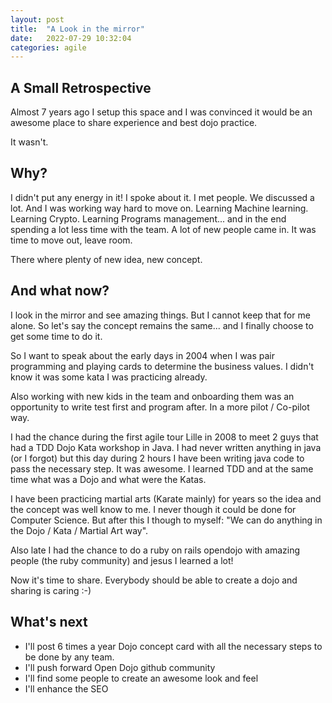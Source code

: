 ```yaml
---
layout: post
title:  "A Look in the mirror"
date:   2022-07-29 10:32:04
categories: agile
---
```


## A Small Retrospective

Almost 7 years ago I setup this space and I was convinced it would be an awesome place to share experience and best dojo practice.

It wasn't.

## Why?

I didn't put any energy in it! I spoke about it. I met people. We discussed a lot. And I was working way hard to move on. Learning Machine learning. Learning Crypto. Learning Programs management... and in the end spending a lot less time with the team.
A lot of new people came in. It was time to move out, leave room.

There where plenty of new idea, new concept.

## And what now?

I look in the mirror and see amazing things. But I cannot keep that for me alone. So let's say the concept remains the same... and I finally choose to get some time to do it.

So I want to speak about the early days in 2004 when I was pair programming and playing cards to determine the business values. I didn't know it was some kata I was practicing already.

Also working with new kids in the team and onboarding them was an opportunity to write test first and program after. In a more pilot / Co-pilot way.

I had the chance during the first agile tour Lille in 2008 to meet 2 guys that had a TDD Dojo Kata workshop in Java. I had never written anything in java (or I forgot) but this day during 2 hours I have been writing java code to pass the necessary step.
It was awesome.
I learned TDD and at the same time what was a Dojo and what were the Katas.

I have been practicing martial arts (Karate mainly) for years so the idea and the concept was well know to me. I never though it could be done for Computer Science. But after this I though to myself: "We can do anything in the Dojo / Kata / Martial Art way".

Also late I had the chance to do a ruby on rails opendojo with amazing people (the ruby community) and jesus I learned a lot!

Now it's time to share. Everybody should be able to create a dojo and sharing is caring :-)

## What's next

* I'll post 6 times a year Dojo concept card with all the necessary steps to be done by any team.
* I'll push forward Open Dojo github community
* I'll find some people to create an awesome look and feel
* I'll enhance the SEO

